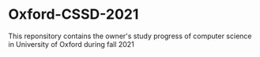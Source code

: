 # Oxford-CSSD-2021
This reponsitory contains the owner's study progress of computer science in University of Oxford during fall 2021
